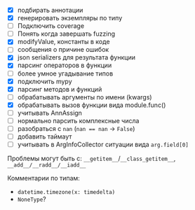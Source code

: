 - [x] подбирать аннотации
- [x] генерировать экземпляры по типу
- [ ] Подключить coverage
- [ ] Понять когда завершать fuzzing
- [x] modifyValue, константы в коде
- [ ] сообщения о причине ошибок
- [x] json serializers для результата функции
- [x] парсинг операторов в функции
- [ ] более умное угадывание типов
- [x] подключить mypy
- [x] парсинг методов и функций
- [ ] обрабатывать аргументы по имени (kwargs)
- [x] обрабатывать вызов функции вида module.func()
- [ ] учитывать AnnAssign
- [ ] нормально парсить комплексные числа
- [ ] разобраться с `nan` (`nan == nan` -> `False`)
- [ ] добавить таймаут
- [ ] учитывать в ArgInfoCollector ситуации вида `arg.field[0]`

Проблемы могут быть с: `__getitem__`/`__class_getitem__`,
`__add__/__radd__/__iadd__`

Комментарии по типам:
    
- `datetime.timezone(x: timedelta)`
- `NoneType`?